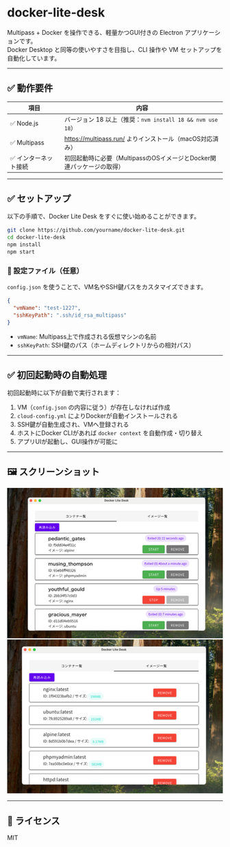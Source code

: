 # docker-lite-desk

Multipass + Docker を操作できる、軽量かつGUI付きの Electron アプリケーションです。  
Docker Desktop と同等の使いやすさを目指し、CLI 操作や VM セットアップを自動化しています。

---

## ✅ 動作要件

| 項目       | 内容                                                                 |
|------------|----------------------------------------------------------------------|
| ✅ Node.js | バージョン 18 以上（推奨：`nvm install 18 && nvm use 18`）            |
| ✅ Multipass | https://multipass.run/ よりインストール（macOS対応済み）               |
| ✅ インターネット接続 | 初回起動時に必要（MultipassのOSイメージとDocker関連パッケージの取得） |

---

## ✅ セットアップ

以下の手順で、Docker Lite Desk をすぐに使い始めることができます。

```bash
git clone https://github.com/yourname/docker-lite-desk.git
cd docker-lite-desk
npm install
npm start
```

### 🔧 設定ファイル（任意）

`config.json` を使うことで、VM名やSSH鍵パスをカスタマイズできます。

```json
{
  "vmName": "test-1227",
  "sshKeyPath": ".ssh/id_rsa_multipass"
}
```

- `vmName`: Multipass上で作成される仮想マシンの名前
- `sshKeyPath`: SSH鍵のパス（ホームディレクトリからの相対パス）

---

## ✅ 初回起動時の自動処理

初回起動時に以下が自動で実行されます：

1. VM（`config.json` の内容に従う）が存在しなければ作成
2. `cloud-config.yml` によりDockerが自動インストールされる
3. SSH鍵が自動生成され、VMへ登録される
4. ホストにDocker CLIがあれば `docker context` を自動作成・切り替え
5. アプリUIが起動し、GUI操作が可能に

---

## 🖼️ スクリーンショット

<img src="./main-container-view.png" alt="コンテナ一覧表示" width="600" />
<img src="./main-image-view.png" alt="イメージ一覧表示" width="600" />

---

## 📄 ライセンス

MIT